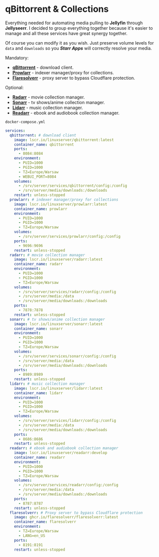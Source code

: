 # qBittorrent & Collections

Everything needed for automating media pulling to **Jellyfin** through **Jellyseerr**. I decided to group everything together because it's easier to manage and all these services have great synergy together.

Of course you can modify it as you wish. Just preserve volume levels for ``data`` and ``downloads`` so you ***Starr Apps*** will correctly resolve your media.

Mandatory:
- **[qBittorrent](https://github.com/linuxserver/docker-qbittorrent)** - download client.
- **[Prowlarr](https://github.com/linuxserver/docker-prowlarr)** - indexer manager/proxy for collections.
- **[Flaresolverr](https://github.com/FlareSolverr/FlareSolverr)** - proxy server to bypass Cloudflare protection.

Optional:
- **[Radarr](https://github.com/linuxserver/docker-radarr)** - movie collection manager.
- **[Sonarr](https://github.com/linuxserver/docker-sonarr)** - tv shows/anime collection manager.
- **[Lidarr](https://github.com/linuxserver/docker-lidarr)** - music collection manager.
- **[Readarr](https://github.com/linuxserver/docker-readarr)** - ebook and audiobook collection manager.

``docker-compose.yml``
```yaml
services:
  qbittorrent: # download client
    image: lscr.io/linuxserver/qbittorrent:latest
    container_name: qbittorrent
    ports:
      - 8084:8084
    environment:
      - PUID=1000
      - PGID=1000
      - TZ=Europe/Warsaw
      - WEBUI_PORT=8084
    volumes:
      - /srv/server/services/qbittorrent/config:/config
      - /srv/server/media/downloads:/downloads
    restart: unless-stopped
  prowlarr: # indexer manager/proxy for collections
    image: lscr.io/linuxserver/prowlarr:latest
    container_name: prowlarr
    environment:
      - PUID=1000
      - PGID=1000
      - TZ=Europe/Warsaw
    volumes:
      - /srv/server/services/prowlarr/config:/config
    ports:
      - 9696:9696
    restart: unless-stopped
  radarr: # movie collection manager
    image: lscr.io/linuxserver/radarr:latest
    container_name: radarr
    environment:
      - PUID=1000
      - PGID=1000
      - TZ=Europe/Warsaw
    volumes:
      - /srv/server/services/radarr/config:/config
      - /srv/server/media:/data
      - /srv/server/media/downloads:/downloads
    ports:
      - 7878:7878
    restart: unless-stopped
  sonarr: # tv shows/anime collection manager
    image: lscr.io/linuxserver/sonarr:latest
    container_name: sonarr
    environment:
      - PUID=1000
      - PGID=1000
      - TZ=Europe/Warsaw
    volumes:
      - /srv/server/services/sonarr/config:/config
      - /srv/server/media:/data
      - /srv/server/media/downloads:/downloads
    ports:
      - 8989:8989
    restart: unless-stopped
  lidarr: # music collection manager
    image: lscr.io/linuxserver/lidarr:latest
    container_name: lidarr
    environment:
      - PUID=1000
      - PGID=1000
      - TZ=Europe/Warsaw
    volumes:
      - /srv/server/services/lidarr/config:/config
      - /srv/server/media:/data
      - /srv/server/media/downloads:/downloads
    ports:
      - 8686:8686
    restart: unless-stopped
  readarr: # ebook and audiobook collection manager
    image: lscr.io/linuxserver/readarr:develop
    container_name: readarr
    environment:
      - PUID=1000
      - PGID=1000
      - TZ=Europe/Warsaw
    volumes:
      - /srv/server/services/readarr/config:/config
      - /srv/server/media:/data
      - /srv/server/media/downloads:/downloads
    ports:
      - 8787:8787
    restart: unless-stopped
  flaresolverr: # Proxy server to bypass Cloudflare protection
    image: ghcr.io/flaresolverr/flaresolverr:latest
    container_name: flaresolverr
    environment:
      - TZ=Europe/Warsaw
      - LANG=en_US
    ports:
      - 8191:8191
    restart: unless-stopped
```
